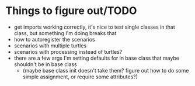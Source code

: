 # Things to figure out/TODO

* get imports working correctly, it's nice to test single classes in that class, but something I'm doing breaks that
* how to autoregister the scenarios
* scenarios with multiple turtles
* scenarios with processing instead of turtles?
* there are a few args I'm setting defaults for in base class that maybe shouldn't be in base class
    * (maybe base class init doesn't take them? figure out how to do some simple assignment, or require some attributes?)